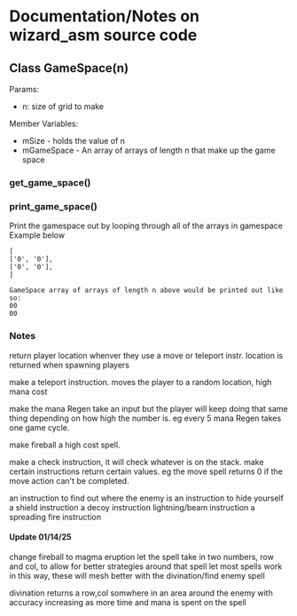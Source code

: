 # Documentation/Notes on wizard_asm source code


## Class GameSpace(n)

Params:
* n: size of grid to make

Member Variables:
* mSize - holds the value of n
* mGameSpace - An array of arrays of length n that make up the game space

### get_game_space()

### print_game_space()

Print the gamespace out by looping through all of the arrays in gamespace
Example below
 ```
[
['0', '0'],
['0', '0'],
]

GameSpace array of arrays of length n above would be printed out like so:
00
00

 ```


### Notes

return player location whenver they use a move or teleport instr. location is returned when spawning players

make a teleport instruction. moves the player to a random location, high mana cost

make the mana Regen take an input but the player will keep doing that same thing depending on how high the number is. eg every 5 mana Regen takes one game cycle.

make fireball a high cost spell.

make a check instruction, it will check whatever is on the stack. make certain instructions return certain values. eg the move spell returns 0 if the move action can't be completed.

an instruction to find out where the enemy is
an instruction to hide yourself
a shield instruction 
a decoy instruction 
lightning/beam instruction
a spreading fire instruction


#### Update 01/14/25

change fireball to magma eruption
let the spell take in two numbers, row and col, to allow for better strategies around that spell
let most spells work in this way, these will mesh better with the divination/find enemy spell

divination returns a row,col somwhere in an area around the enemy with accuracy increasing as more time and mana is spent on the spell
